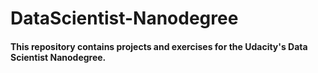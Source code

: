 # DataScientist-Nanodegree

#### This repository contains projects and exercises for the Udacity's Data Scientist Nanodegree.
